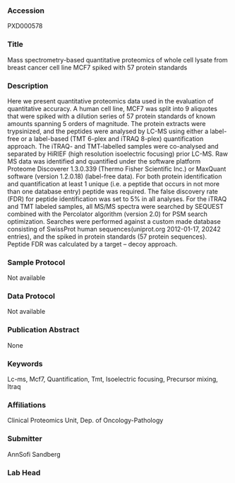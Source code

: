### Accession
PXD000578

### Title
Mass spectrometry-based quantitative proteomics of whole cell lysate from breast cancer cell line MCF7 spiked with 57 protein standards

### Description
Here we present quantitative proteomics data used in the evaluation of quantitative accuracy. A human cell line, MCF7 was split into 9 aliquotes that were spiked with a dilution series of 57 protein standards of known amounts spanning 5 orders of magnitude. The protein extracts were trypsinized, and the peptides were analysed by LC-MS using either a label-free or a label-based (TMT 6-plex and iTRAQ 8-plex) quantification approach. The iTRAQ- and TMT-labelled samples were co-analysed and separated by HiRIEF (high resolution isoelectric focusing) prior LC-MS.       Raw MS data was identified and quantified under the software platform Proteome Discoverer 1.3.0.339 (Thermo Fisher Scientific Inc.) or MaxQuant software (version 1.2.0.18) (label-free data). For both protein identification and quantification at least 1 unique (i.e. a peptide that occurs in not more than one database entry) peptide was required. The false discovery rate (FDR) for peptide identification was set to 5% in all analyses. For the iTRAQ and TMT labeled samples, all MS/MS spectra were searched by SEQUEST combined with the Percolator algorithm (version 2.0) for PSM search optimization. Searches were performed against a custom made database consisting of SwissProt human sequences(uniprot.org 2012-01-17, 20242 entries), and the spiked in protein standards (57 protein sequences). Peptide FDR was calculated by a target – decoy approach.

### Sample Protocol
Not available

### Data Protocol
Not available

### Publication Abstract
None

### Keywords
Lc-ms, Mcf7, Quantification, Tmt, Isoelectric focusing, Precursor mixing, Itraq

### Affiliations
Clinical Proteomics Unit, Dep. of Oncology-Pathology

### Submitter
AnnSofi Sandberg

### Lab Head


